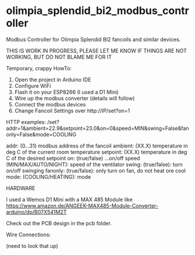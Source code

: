 # olimpia_splendid_bi2_modbus_controller
Modbus Controller for Olimpia Splendid BI2 fancoils and similar devices.


THIS IS WORK IN PROGRESS, PLEASE LET ME KNOW IF THINGS ARE NOT WORKING, BUT DO NOT BLAME ME FOR IT

Temporary, crappy HowTo:

1. Open the project in Arduino IDE
2. Configure WiFi
3. Flash it on your ESP8266 (I used a D1 Mini)
4. Wire up the modbus converter (details will follow)
5. Connect the modbus devices
6. Change Fancoil Settings over http://IP/set?on=1

HTTP examples:
/set?addr=1&ambient=22.9&setpoint=23.0&on=0&speed=MIN&swing=False&fanonly=False&mode=COOLING

addr: (0...31) modbus address of the fancoil
ambient: (XX.X) temperature in deg C of the current room temperature
setpoint: (XX.X) temperature in deg C of the desired setpoint
on: (true/false) ...on/off
speed (MIN/MAX/AUTO/NIGHT): speed of the ventilator
swing: (true/false): turn on/off swinging
fanonly: (true/false): only turn on fan, do not heat ore cool
mode: (COOLING/HEATING): mode

HARDWARE

I used a Wemos D1 Mini with a MAX 485 Module like https://www.amazon.de/ANGEEK-MAX485-Module-Converter-arduino/dp/B07X541M2T

Check out the PCB design in the pcb folder.


Wire Connections:

(need to look that up)
